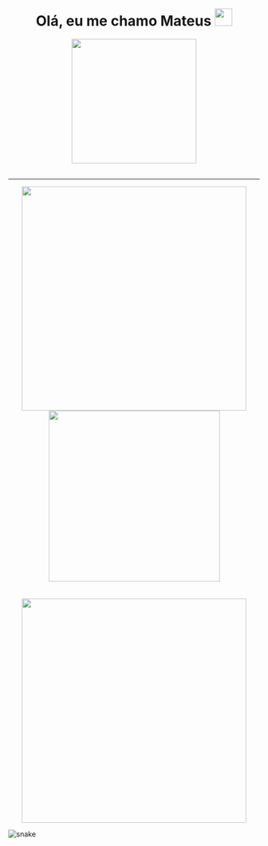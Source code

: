 <h1 align="center"><b>Olá, eu me chamo Mateus </b> <img src="https://discords.com/_next/image?url=https%3A%2F%2Fcdn.discordapp.com%2Femojis%2F911989630579134535.gif%3Fv%3D1&w=64&q=75" width="35"></h1>

<div align="center">
    <img src="https://octodex.github.com/images/hula_loop_octodex03.gif" width="250"/>
</div>

<br>
<hr>
<div align="center">
    <img src="https://github-readme-stats.vercel.app/api?username=votron157&show_icons=true&theme=radical&locale=pt-br" width="450"/>
    <img src="https://github-readme-stats.vercel.app/api/top-langs?username=votron157&show_icons=true&locale=pt-br&layout=compact&theme=radical" width="343"/>
     
</div>
<br>
<br>
<div align="center">
    <img src="https://i.imgur.com/iH8Kynm.gif" width="450"/>
</div>

![snake](https://github.com/votron157/votron157/blob/output/github-contribution-grid-snake.svg)
